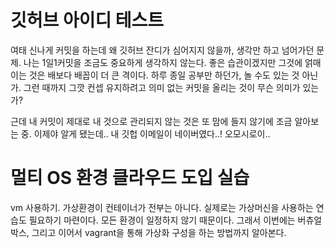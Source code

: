# 깃허브 아이디 테스트
여태 신나게 커밋을 하는데 왜 깃허브 잔디가 심어지지 않을까, 생각만 하고 넘어가던 문제.
나는 1일1커밋을 조금도 중요하게 생각하지 않는다.
좋은 습관이겠지만 그것에 얽매이는 것은 배보다 배꼽이 더 큰 격이다.
하루 종일 공부만 하던가, 놀 수도 있는 것 아닌가.
그런 때까지 그깟 컨셉 유지하려고 의미 없는 커밋을 올리는 것이 무슨 의미가 있는가?

근데 내 커밋이 제대로 내 것으로 관리되지 않는 것은 또 맘에 들지 않기에 조금 알아보는 중.
이제야 알게 됐는데.. 내 깃헙 이메일이 네이버였다..! 오모시로이..

# 멀티 OS 환경 클라우드 도입 실습
vm 사용하기.
가상환경이 컨테이너가 전부는 아니다. 실제로는 가상머신을 사용하는 연습도 필요하기 마련이다.
모든 환경이 일정하지 않기 때문이다. 
그래서 이번에는 버츄얼 박스, 그리고 이어서 vagrant을 통해 가상화 구성을 하는 방법까지 알아본다.

